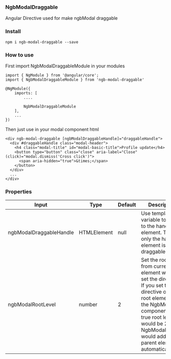 ### NgbModalDraggable

Angular Directive used for make ngbModal draggable

### Install

```
npm i ngb-modal-draggable --save
```

### How to use

First import NgbModalDraggableModule in your modules

```
import { NgModule } from '@angular/core';
import { NgbModalDraggableModule } from 'ngb-modal-draggable'

@NgModule({
    imports: [
        ....

        NgbModalDraggableModule
    ],
    ...
})
```

Then just use in your modal component html

```
<div ngb-modal-draggable [ngbModalDraggableHandle]="draggableHandle">
  <div #draggableHandle class="modal-header">
    <h4 class="modal-title" id="modal-basic-title">Profile update</h4>
    <button type="button" class="close" aria-label="Close" (click)="modal.dismiss('Cross click')">
      <span aria-hidden="true">&times;</span>
    </button>
  </div>
  ...
</div>
```

### Properties

| Input | Type | Default | Description |
| ------ | ------ | ------ | ------ |
| ngbModalDraggableHandle | HTMLElement | null | Use template variable to refer to the handle element. Then only the handle element is draggable |
| ngbModalRootLevel | number | 2 | Set the root level from current element which set the directive. If you set the directive on the root element of the NgbModal component, the true root level would be 2 as the NgbModalService would add two parent element automatically |


